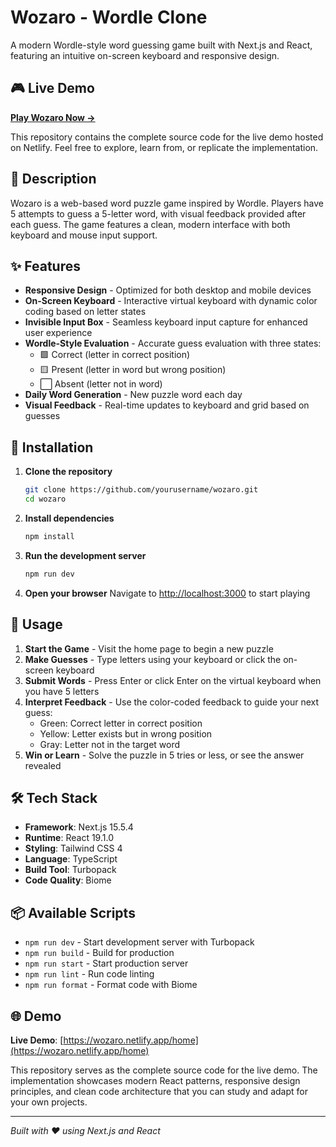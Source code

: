 # Wozaro - Wordle Clone

A modern Wordle-style word guessing game built with Next.js and React, featuring an intuitive on-screen keyboard and responsive design.

## 🎮 Live Demo

**[Play Wozaro Now →](https://wozaro.netlify.app/home)**

This repository contains the complete source code for the live demo hosted on Netlify. Feel free to explore, learn from, or replicate the implementation.

## 📝 Description

Wozaro is a web-based word puzzle game inspired by Wordle. Players have 5 attempts to guess a 5-letter word, with visual feedback provided after each guess. The game features a clean, modern interface with both keyboard and mouse input support.

## ✨ Features

- **Responsive Design** - Optimized for both desktop and mobile devices
- **On-Screen Keyboard** - Interactive virtual keyboard with dynamic color coding based on letter states
- **Invisible Input Box** - Seamless keyboard input capture for enhanced user experience
- **Wordle-Style Evaluation** - Accurate guess evaluation with three states:
  - 🟩 Correct (letter in correct position)
  - 🟨 Present (letter in word but wrong position)  
  - ⬜ Absent (letter not in word)
- **Daily Word Generation** - New puzzle word each day
- **Visual Feedback** - Real-time updates to keyboard and grid based on guesses

## 🚀 Installation

1. **Clone the repository**
   ```bash
   git clone https://github.com/yourusername/wozaro.git
   cd wozaro
   ```

2. **Install dependencies**
   ```bash
   npm install
   ```

3. **Run the development server**
   ```bash
   npm run dev
   ```

4. **Open your browser**
   Navigate to [http://localhost:3000](http://localhost:3000) to start playing

## 🎯 Usage

1. **Start the Game** - Visit the home page to begin a new puzzle
2. **Make Guesses** - Type letters using your keyboard or click the on-screen keyboard
3. **Submit Words** - Press Enter or click Enter on the virtual keyboard when you have 5 letters
4. **Interpret Feedback** - Use the color-coded feedback to guide your next guess:
   - Green: Correct letter in correct position
   - Yellow: Letter exists but in wrong position
   - Gray: Letter not in the target word
5. **Win or Learn** - Solve the puzzle in 5 tries or less, or see the answer revealed

## 🛠 Tech Stack

- **Framework**: Next.js 15.5.4
- **Runtime**: React 19.1.0
- **Styling**: Tailwind CSS 4
- **Language**: TypeScript
- **Build Tool**: Turbopack
- **Code Quality**: Biome

## 📦 Available Scripts

- `npm run dev` - Start development server with Turbopack
- `npm run build` - Build for production
- `npm run start` - Start production server
- `npm run lint` - Run code linting
- `npm run format` - Format code with Biome

## 🌐 Demo

**Live Demo**: [https://wozaro.netlify.app/home](https://wozaro.netlify.app/home)

This repository serves as the complete source code for the live demo. The implementation showcases modern React patterns, responsive design principles, and clean code architecture that you can study and adapt for your own projects.

---

*Built with ❤️ using Next.js and React*